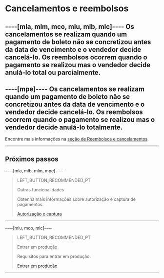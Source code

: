 # Cancelamentos e reembolsos

----[mla, mlm, mco, mlu, mlb, mlc]----
Os cancelamentos se realizam quando um pagamento de boleto não se concretizou antes da data de vencimento e o vendedor decide cancelá-lo. Os reembolsos ocorrem quando o pagamento se realizou mas o vendedor decide anulá-lo total ou parcialmente.
------------

----[mpe]----
Os cancelamentos se realizam quando um pagamento de boleto não se concretizou antes da data de vencimento e o vendedor decide cancelá-lo. Os reembolsos ocorrem quando o pagamento se realizou mas o vendedor decide anulá-lo totalmente.
------------

Encontre mais informações na [seção de Reembolsos e cancelamentos](https://www.mercadopago[FAKER][URL][DOMAIN]/developers/pt/uides/additional-content/account/cancellations-and-refunds).

---
## Próximos passos

----[mla, mlb, mlm, mpe]----
> LEFT_BUTTON_RECOMMENDED_PT
>
> Outras funcionalidades
>
> Obtenha mais informações sobre autorização e captura de pagamentos.
>
> [Autorização e captura](https://www.mercadopago[FAKER][URL][DOMAIN]/developers/pt/guides/checkout-api/authorization-and-capture)
------------

----[mlu, mco, mlc]----
> LEFT_BUTTON_RECOMMENDED_PT
>
> Entrar em produção
>
> Requisitos para entrar em produção.
>
> [Entrar em produção](https://www.mercadopago[FAKER][URL][DOMAIN]/developers/pt/guides/checkout-api/goto-production)
------------